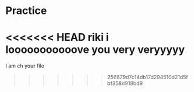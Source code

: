 
# Practice
<<<<<<< HEAD
riki i looooooooooove you very veryyyyy
=======
I am ch your file
>>>>>>> 256679d7c14db17d294510d21d5fbf858d918bd9
